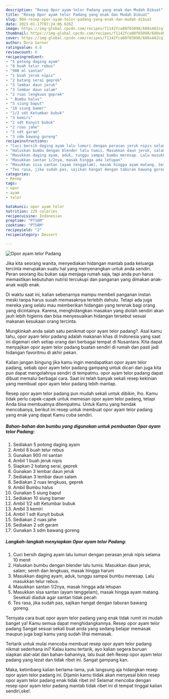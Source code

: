 ```yaml
---
description: "Resep Opor ayam telor Padang yang enak dan Mudah Dibuat"
title: "Resep Opor ayam telor Padang yang enak dan Mudah Dibuat"
slug: 904-resep-opor-ayam-telor-padang-yang-enak-dan-mudah-dibuat
date: 2021-01-17T07:24:06.626Z
image: https://img-global.cpcdn.com/recipes/f1142fca08f65098/680x482cq70/opor-ayam-telor-padang-foto-resep-utama.jpg
thumbnail: https://img-global.cpcdn.com/recipes/f1142fca08f65098/680x482cq70/opor-ayam-telor-padang-foto-resep-utama.jpg
cover: https://img-global.cpcdn.com/recipes/f1142fca08f65098/680x482cq70/opor-ayam-telor-padang-foto-resep-utama.jpg
author: Dora Garner
ratingvalue: 4.6
reviewcount: 6
recipeingredient:
- "5 potong daging ayam"
- "8 buah telur rebus"
- "900 ml santan"
- "1 buah jeruk nipis"
- "2 batang serai geprek"
- "3 lembar daun jeruk"
- "3 lembar daun salam"
- "2 ruas lengkuas geprek"
- " Bumbu halus"
- "5 siung baput"
- "10 siung bamer"
- "1/2 sdt Ketumbar bubuk"
- "3 kemiri"
- "1 sdt Kunyit bubuk"
- "2 ruas jahe"
- "2 sdt garam"
- "3 sdm bawang goreng"
recipeinstructions:
- "Cuci bersih daging ayam lalu lumuri dengan perasan jeruk nipis selama 10 menit"
- "Haluskan bumbu dengan blender lalu tumis. Masukkan daun jeruk, salam, sereh dan lengkuas, masak hingga harum"
- "Masukkan daging ayam, aduk, tunggu sampai bumbu meresap. Lalu masukkan telur rebus."
- "Masukkan santan 1/2nya, masak hingga ada letupan"
- "Masukkan sisa santan (ayam tenggelam), masak hingga ayam matang. Sesekali diaduk agar santan tidak pecah"
- "Tes rasa, jika sudah pas, sajikan hangat dengan taburan bawang goreng."
categories:
- Resep
tags:
- opor
- ayam
- telor

katakunci: opor ayam telor 
nutrition: 229 calories
recipecuisine: Indonesian
preptime: "PT16M"
cooktime: "PT58M"
recipeyield: "2"
recipecategory: Dessert

---
```



![Opor ayam telor Padang](https://img-global.cpcdn.com/recipes/f1142fca08f65098/680x482cq70/opor-ayam-telor-padang-foto-resep-utama.jpg)

Jika kita seorang wanita, menyediakan hidangan mantab pada keluarga tercinta merupakan suatu hal yang menyenangkan untuk anda sendiri. Peran seorang ibu bukan saja menjaga rumah saja, tapi anda pun harus memastikan kebutuhan nutrisi tercukupi dan panganan yang dimakan anak-anak wajib enak.

Di waktu  saat ini, kalian sebenarnya mampu membeli panganan instan meski tanpa harus susah memasaknya terlebih dahulu. Tetapi ada juga mereka yang selalu mau memberikan hidangan yang terenak bagi orang yang dicintainya. Karena, menghidangkan masakan yang diolah sendiri akan jauh lebih higienis dan bisa menyesuaikan hidangan tersebut sesuai makanan kesukaan orang tercinta. 



Mungkinkah anda salah satu penikmat opor ayam telor padang?. Asal kamu tahu, opor ayam telor padang adalah makanan khas di Indonesia yang saat ini digemari oleh setiap orang dari berbagai tempat di Nusantara. Kita dapat menyajikan opor ayam telor padang buatan sendiri di rumah dan pasti jadi hidangan favoritmu di akhir pekan.

Kalian jangan bingung jika kamu ingin mendapatkan opor ayam telor padang, sebab opor ayam telor padang gampang untuk dicari dan juga kita pun dapat mengolahnya sendiri di tempatmu. opor ayam telor padang dapat dibuat memalui berbagai cara. Saat ini telah banyak sekali resep kekinian yang membuat opor ayam telor padang lebih mantap.

Resep opor ayam telor padang pun mudah sekali untuk dibikin, lho. Kamu tidak perlu capek-capek untuk memesan opor ayam telor padang, tetapi Anda bisa membuatnya ditempatmu. Untuk Kamu yang hendak mencobanya, berikut ini resep untuk membuat opor ayam telor padang yang enak yang dapat Kamu coba sendiri.

<!--inarticleads1-->

##### Bahan-bahan dan bumbu yang digunakan untuk pembuatan Opor ayam telor Padang:

1. Sediakan 5 potong daging ayam
1. Ambil 8 buah telur rebus
1. Gunakan 900 ml santan
1. Ambil 1 buah jeruk nipis
1. Siapkan 2 batang serai, geprek
1. Gunakan 3 lembar daun jeruk
1. Sediakan 3 lembar daun salam
1. Sediakan 2 ruas lengkuas, geprek
1. Ambil  Bumbu halus
1. Gunakan 5 siung baput
1. Sediakan 10 siung bamer
1. Ambil 1/2 sdt Ketumbar bubuk
1. Ambil 3 kemiri
1. Ambil 1 sdt Kunyit bubuk
1. Sediakan 2 ruas jahe
1. Sediakan 2 sdt garam
1. Gunakan 3 sdm bawang goreng




<!--inarticleads2-->

##### Langkah-langkah menyiapkan Opor ayam telor Padang:

1. Cuci bersih daging ayam lalu lumuri dengan perasan jeruk nipis selama 10 menit
1. Haluskan bumbu dengan blender lalu tumis. Masukkan daun jeruk, salam, sereh dan lengkuas, masak hingga harum
1. Masukkan daging ayam, aduk, tunggu sampai bumbu meresap. Lalu masukkan telur rebus.
1. Masukkan santan 1/2nya, masak hingga ada letupan
1. Masukkan sisa santan (ayam tenggelam), masak hingga ayam matang. Sesekali diaduk agar santan tidak pecah
1. Tes rasa, jika sudah pas, sajikan hangat dengan taburan bawang goreng.




Ternyata cara buat opor ayam telor padang yang enak tidak rumit ini mudah banget ya! Kamu semua dapat menghidangkannya. Resep opor ayam telor padang Sangat sesuai sekali buat anda yang sedang belajar memasak maupun juga bagi kamu yang sudah lihai memasak.

Tertarik untuk mulai mencoba membuat resep opor ayam telor padang nikmat sederhana ini? Kalau kamu tertarik, ayo kalian segera buruan siapkan alat-alat dan bahan-bahannya, lalu buat deh Resep opor ayam telor padang yang lezat dan tidak ribet ini. Sangat gampang kan. 

Maka, ketimbang kalian berlama-lama, yuk langsung aja hidangkan resep opor ayam telor padang ini. Dijamin kamu tiidak akan menyesal bikin resep opor ayam telor padang enak tidak ribet ini! Selamat mencoba dengan resep opor ayam telor padang mantab tidak ribet ini di tempat tinggal kalian sendiri,oke!.

